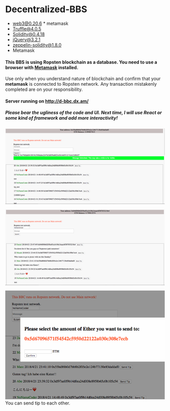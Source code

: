 # Decentralized-BBS
- web3@0.20.6 * metamask
- Truffle@4.0.5
- Solidity@0.4.18
- jQuery@3.2.1
- zeppelin-solidity@1.8.0
- Metamask

#### This BBS is using **Ropsten** blockchain as a database. You need to use a browser with [Metamask](https://metamask.io/) installed. 

 Use only when you understand nature of blockchain and confirm that your __metamask__ is connected to Ropsten network. 
 Any transaction mistakenly completed are on your responsibility. 

#### Server running on http://d-bbc.dx.am/


##### Please bear the ugliness of the code and UI. Next time, I will use React or some kind of framework and add more interactivity!

![alt text](images/1.png)


![alt text](images/2.png)


![alt text](images/tip.png)
You can send tip to each other.
